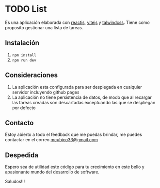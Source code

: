 # TODO List

Es una aplicación elaborada con [reactjs](https://reactjs.org), [vitejs](https://vitejs.dev) y [talwindcss](https://tailwindcss.com). Tiene como proposito gestionar 
una lista de tareas.

## Instalación
1. `npm install`
2. `npm run dev`

## Consideraciones

1. La aplicación esta configurada para ser desplegada en cualquier servidor incluyendo github pages
2. La aplicación no tiene persistencia de datos, de modo que al recargar las tareas creadas son descartadas exceptuando las que se despliegan por defecto

## Contacto

Estoy abierto a todo el feedback que me puedas brindar, me puedes contactar en el correo mcubico33@gmail.com

## Despedida

Espero sea de utilidad este código para tu crecimiento en este bello y apasionante mundo del desarrollo de software.

Saludos!!!
